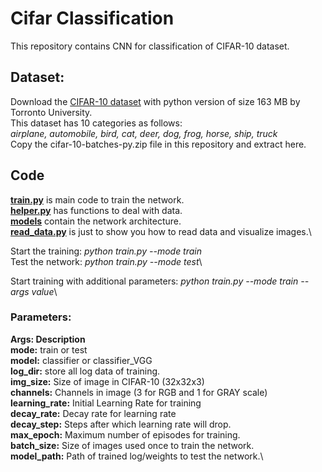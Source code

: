 # Cifar Classification

This repository contains CNN for classification of CIFAR-10 dataset.

## Dataset:
Download the [CIFAR-10 dataset](https://www.cs.toronto.edu/~kriz/cifar.html) with python version of size 163 MB by Torronto University.\
This dataset has 10 categories as follows:\
*airplane, automobile, bird, cat, deer, dog, frog, horse, ship, truck*\
Copy the cifar-10-batches-py.zip file in this repository and extract here.

## Code

**[train.py](https://github.com/vinits5/cifar_classification/blob/master/train.py)** is main code to train the network.\
**[helper.py](https://github.com/vinits5/cifar_classification/blob/master/helper.py)** has functions to deal with data.\
**[models](https://github.com/vinits5/cifar_classification/blob/master/models/)** contain the network architecture.\
**[read_data.py](https://github.com/vinits5/cifar_classification/blob/master/read_data.py)** is just to show you how to read data and visualize images.\

Start the training: *python train.py --mode train*\
Test the network: *python train.py --mode test*\

Start training with additional parameters: *python train.py --mode train --args value*\

### Parameters:
**Args:				Description**\
**mode:**               train or test\
**model:** classifier or classifier_VGG\
**log_dir:**			store all log data of training.\
**img_size:**			Size of image in CIFAR-10 (32x32x3)\
**channels:**			Channels in image (3 for RGB and 1 for GRAY scale)\
**learning_rate:**		Initial Learning Rate for training\
**decay_rate:**			Decay rate for learning rate\
**decay_step:**			Steps after which learning rate will drop.\
**max_epoch:**			Maximum number of episodes for training.\
**batch_size:**			Size of images used once to train the network.\
**model_path:**			Path of trained log/weights to test the network.\

